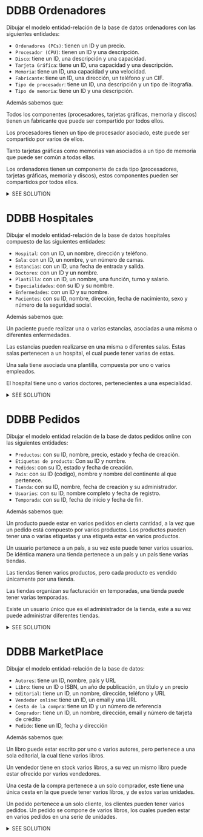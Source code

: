 # DDBB Ordenadores

Dibujar el modelo entidad-relación de la base de datos ordenadores con las siguientes entidades:

- `Ordenadores (PCs)`: tienen un ID y un precio.
- `Procesador (CPU)`: tienen un ID y una descripción.
- `Disco`: tiene un ID, una descripción y una capacidad.
- `Tarjeta Gráfica`: tiene un ID, una capacidad y una descripción.
- `Memoria`: tiene un ID, una capacidad y una velocidad.
- `Fabricante`: tiene un ID, una dirección, un teléfono y un CIF.
- `Tipo de procesador`: tiene un ID, una descripción y un tipo de litografía.
- `Tipo de memoria`: tiene un ID y una descripción.

Además sabemos que:

Todos los componentes (procesadores, tarjetas gráficas, memoria y discos) tienen un fabricante que puede ser compartido
por todos ellos.

Los procesadores tienen un tipo de procesador asociado, este puede ser compartido por varios de ellos.

Tanto tarjetas gráficas como memorias van asociados a un tipo de memoria que puede ser común a todas ellas.

Los ordenadores tienen un componente de cada tipo (procesadores, tarjetas gráficas, memoria y discos), estos componentes
pueden ser compartidos por todos ellos.

<details>
  <summary>SEE SOLUTION</summary>

```mermaid
erDiagram
    pcs {
        VARCHAR(20) pcid PK
        VARCHAR(20) id_cpu FK
        VARCHAR(20) id_disco FK
        VARCHAR(20) id_tgrafica FK
        VARCHAR(20) id_memoria FK
        DECIMAL(10) precio
    }

    cpu {
        VARCHAR(20) id_cpu PK
        VARCHAR(100) descripcion
        VARCHAR(20) id_fabricante FK
        VARCHAR(20) id_tipo_procesador FK
    }

    tipo_procesador {
        VARCHAR(20) id_tipo_procesador PK
        VARCHAR(100) descripcion
        INTEGER t_litografia
    }

    disco {
        VARCHAR(20) id_disco PK
        VARCHAR(100) descripcion
        INTEGER capacidad
        VARCHAR(20) id_fabricante FK
    }

    memoria {
        VARCHAR(20) id_memoria PK
        VARCHAR(20) id_tipo_memoria FK
        VARCHAR(20) id_fabricante FK
        INTEGER capacidad
        INTEGER velocidad
    }

    fabricante {
        VARCHAR(20) id_fabricante PK
        VARCHAR(80) direccion
        VARCHAR(15) telf
        VARCHAR(9) CIF
    }

    tgrafica {
        VARCHAR(20) id_tgrafica PK
        VARCHAR(20) id_tipo_memoria FK
        VARCHAR(20) id_fabricante FK
        INTEGER capacidad
        VARCHAR(100) descripcion
    }

    tipo_memoria {
        VARCHAR(20) id_tipo_memoria PK
        VARCHAR(100) descripcion
    }

%% Relación entre cpu y su fabricante y tipo de procesador
    cpu ||--o{ tipo_procesador: ""
    cpu ||--o{ pcs: ""
%% Relaciones de fabricante
    fabricante ||--o{ cpu: ""
    fabricante ||--o{ disco: ""
    fabricante ||--o{ memoria: ""
    fabricante ||--o{ tgrafica: ""
%% Relación entre disco y su fabricante
    disco ||--o{ pcs: ""
%% Relación entre memoria y sus componentes
    memoria ||--o{ tipo_memoria: ""
    memoria ||--o{ pcs: ""
%% Relación entre tgrafica y sus componentes
    tgrafica ||--o{ tipo_memoria: ""
    tgrafica ||--o{ pcs: ""
```

</details>

# DDBB Hospitales

Dibujar el modelo entidad-relación de la base de datos hospitales compuesto de las siguientes entidades:

- `Hospital`: con un ID, un nombre, dirección y teléfono.
- `Sala`: con un ID, un nombre, y un número de camas.
- `Estancias`: con un ID, una fecha de entrada y salida.
- `Doctores`: con un ID y un nombre.
- `Plantilla`: con un ID, un nombre, una función, turno y salario.
- `Especialidades`: con su ID y su nombre.
- `Enfermedades`: con un ID y su nombre.
- `Pacientes`: con su ID, nombre, dirección, fecha de nacimiento, sexo y número de la seguridad social.

Además sabemos que:

Un paciente puede realizar una o varias estancias, asociadas a una misma o diferentes enfermedades.

Las estancias pueden realizarse en una misma o diferentes salas. Estas salas pertenecen a un hospital, el cual puede
tener varias de estas.

Una sala tiene asociada una plantilla, compuesta por uno o varios empleados.

El hospital tiene uno o varios doctores, pertenecientes a una especialidad.

<details>
  <summary>SEE SOLUTION</summary>

```mermaid
erDiagram
    hospital {
        VARCHAR(5) Id_Hospital PK
        VARCHAR(20) nombreHospital
        VARCHAR(30) direccion
        VARCHAR(20) telefono
    }

    pacientes {
        VARCHAR(8) Id_Paciente PK
        VARCHAR(20) nombrePaciente
        VARCHAR(20) direccion
        DATE fechaNacimiento
        VARCHAR(1) Sexo
        VARCHAR(12) NSS
    }

    enfermedades {
        VARCHAR(5) Id_Enfermedad PK
        VARCHAR(20) nombreEnfermedad
    }

    estancias {
        INTEGER Id_Estancia PK
        VARCHAR(8) Id_Paciente FK
        DATE fechaEntrada
        DATE fechaSalida
        VARCHAR(5) Id_Hospital FK
        INTEGER Id_Sala FK
        VARCHAR(5) Id_Enfermedad FK
    }

    sala {
        INTEGER Id_Sala PK
        VARCHAR(5) Id_Hospital FK
        VARCHAR(25) nombreSala
        INTEGER numCamas
    }

    doctor {
        VARCHAR(8) Id_Doctor PK
        VARCHAR(5) Id_Hospital FK
        VARCHAR(25) nombreDoctor
        VARCHAR(5) Id_Especialidad FK
    }

    plantilla {
        VARCHAR(8) Id_Empleado PK
        VARCHAR(5) Id_Hospital FK
        INTEGER Id_Sala FK
        VARCHAR(25) nombreEmpleado
        VARCHAR(25) funcion
        VARCHAR(1) turno
        FLOAT salarioanual
    }

    especialidades {
        VARCHAR(5) Id_Especialidad PK
        VARCHAR(15) nombreEspecialidad
    }

%% Relaciones
    especialidades ||--o{ doctor: ""
    pacientes ||--o{ estancias: ""
    enfermedades ||--o{ estancias: ""
    hospital ||--o{ sala: ""
    hospital ||--o{ doctor: ""
    sala ||--o{ estancias: ""
    hospital ||--o{ plantilla: ""

```

</details>

# DDBB Pedidos

Dibujar el modelo entidad relación de la base de datos pedidos online con las siguientes entidades:

- `Productos`: con su ID, nombre, precio, estado y fecha de creación.
- `Etiquetas de producto`: Con su ID y nombre.
- `Pedidos`: con su ID, estado y fecha de creación.
- `País`: con su ID (código), nombre y nombre del continente al que pertenece.
- `Tienda`: con su ID, nombre, fecha de creación y su administrador.
- `Usuarios`: con su ID, nombre completo y fecha de registro.
- `Temporada`: con su ID, fecha de inicio y fecha de fin.

Además sabemos que:

Un producto puede estar en varios pedidos en cierta cantidad, a la vez que un pedido está compuesto por varios
productos. Los productos pueden tener una o varias etiquetas y una etiqueta estar en varios productos.

Un usuario pertenece a un país, a su vez este puede tener varios usuarios. De idéntica manera una tienda pertenece a un
país y un país tiene varias tiendas.

Las tiendas tienen varios productos, pero cada producto es vendido únicamente por una tienda.

Las tiendas organizan su facturación en temporadas, una tienda puede tener varias temporadas.

Existe un usuario único que es el administrador de la tienda, este a su vez puede administrar diferentes tiendas.

<details>
  <summary>SEE SOLUTION</summary>

```mermaid
erDiagram
    productos {
        INTEGER Id_Producto PK
        INTEGER Id_Vendedor FK
        VARCHAR(25) nombre
        INTEGER precio
        VARCHAR(1) estado
        DATE fechaCreacion
    }

    etiquetas_producto {
        INTEGER Id_Producto FK
        VARCHAR(5) Id_Etiqueta FK
    }

    etiquetas {
        VARCHAR(5) Id_Etiqueta PK
        VARCHAR(25) nombre
    }

    items_pedido {
        INTEGER ID_Pedido FK
        INTEGER ID_Producto FK
        INTEGER cantidad
    }

    pedidos {
        INTEGER Id_Pedido PK
        INTEGER ID_Usuario FK
        VARCHAR(1) estado
        DATE fechaCreacion
    }

    pais {
        VARCHAR(4) Id_Pais PK
        VARCHAR(25) nombre
        VARCHAR(25) nombreContinente
    }

    tienda {
        INTEGER Id_Pais PK
        VARCHAR(4) Id_Pais FK
        VARCHAR(25) nombre
        DATE fechaCreacion
        INTEGER Id_Admin FK
    }

    Usuarios {
        INTEGER Id_Usuario PK
        VARCHAR(25) nombreCompleto
        DATE fechaCreacion
        VARCHAR(4) Id_Pais FK
    }

    Temporada {
        INTEGER Id_Temporada PK
        INTEGER Id_Vendedor FK
        VARCHAR(4) Id_Pais FK
        DATE fechaInicio
        DATE fechaFin
    }

%% Relaciones
    productos ||--o{ etiquetas_producto: ""
    etiquetas ||--o{ etiquetas_producto: ""
    pedidos ||--o{ items_pedido: ""
    productos ||--o{ items_pedido: ""
    Usuarios ||--o{ pedidos : ""
    pais ||--o{ tienda: ""
    pais ||--o{ Usuarios: ""
    tienda ||--o{ Temporada: ""
    tienda ||--o{ productos: ""


```

</details>

# DDBB MarketPlace

Dibujar el modelo entidad-relación de la base de datos:

- `Autores`: tiene un ID, nombre, país y URL
- `Libro`: tiene un ID o ISBN, un año de publicación, un título y un precio
- `Editorial`: tiene un ID, un nombre, dirección, teléfono y URL
- `Vendedor online`: tiene un ID, un email y una URL
- `Cesta de la compra`: tiene un ID y un número de referencia
- `Comprador`: tiene un ID, un nombre, dirección, email y número de tarjeta de crédito
- `Pedido`: tiene un ID, fecha y dirección

Además sabemos que:

Un libro puede estar escrito por uno o varios autores, pero pertenece a una sola editorial, la cual tiene varios libros.

Un vendedor tiene en stock varios libros, a su vez un mismo libro puede estar ofrecido por varios vendedores.

Una cesta de la compra pertenece a un solo comprador, este tiene una única cesta en la que puede tener varios libros, y
de estos varias unidades.

Un pedido pertenece a un solo cliente, los clientes pueden tener varios pedidos. Un pedido se compone de varios libros,
los cuales pueden estar en varios pedidos en una serie de unidades.

<details>
  <summary>SEE SOLUTION</summary>

```mermaid
erDiagram
%% Entidades
    Autor {
        INTEGER Id_Autor
        VARCHAR(25) nombre
        VARCHAR(25) pais
        VARCHAR(35) URL
    }

    Autoria {
        INTEGER Id_Autoria PK
        INTEGER ISBN FK
        INTEGER Id_Autor FK
    }

    Libro {
        INTEGER ISBN PK
        INTEGER anioPublicacion
        VARCHAR(25) titulo
        FLOAT precio
    }

    Editorial {
        INTEGER Id_Editorial PK
        VARCHAR(25) nombre
        VARCHAR(35) direccion
        VARCHAR(9) telefono
        VARCHAR(35) URL
    }

    VendedorOnline {
        INTEGER Id_Vendedor PK
        VARCHAR(25) email
        VARCHAR(35) URL
    }

    CestaCompra {
        INTEGER Id_Cesta PK
        INTEGER Id_Comprador FK
        INTEGER cantidad
    }

    Comprador {
        INTEGER Id_Comprador PK
        VARCHAR(25) nombre
        VARCHAR(35) direccion
        VARCHAR(25) email
        VARCHAR(25) numTarjeta
    }

    Pedido {
        INTEGER Id_Pedido
        DATE fecha
        VARCHAR(35) direccionEnvio
    }
    ItemsCesta{
        INTEGER Id_ItemsCesta PK
        INTEGER Id_Cesta FK
        INTEGER ISBN FK
        INTEGER cantidad
    }

%% Relaciones
    Autor ||--o{ Autoria: ""
    Libro ||--o{ Autoria: ""
    Libro }o--|| Editorial: ""
    VendedorOnline ||--o{ Libro: ""
    Comprador ||-- ||CestaCompra: ""
    Comprador ||--o{ Pedido: ""
%% Relaciones N:M
    CestaCompra ||--o{ ItemsCesta: ""
    Libro ||--o{ ItemsCesta: ""
    VendedorOnline ||--o{ Libro: ""
    Libro ||--o{ Pedido: ""

```

</details>
